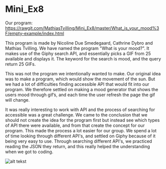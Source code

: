 # Mini_Ex8
Our program: https://rawgit.com/MathiasTvilling/Mini_Ex8/master/What_is_your_mood%3F/empty-example/index.html

This program is made by Nicoline Due Smedegaard, Cathrine Dybro and Mathias Tvilling. 
We have named the program "What is your mood?". It makes use of the Giphy search API, and essentially picks a GIF from 25 available and displays it. The keyword for the search is mood, and the query return 25 GIFs. 

This was not the program we intentionally wanted to make. Our original idea was to make a program, which would show the movement of the sun. But we had a lot of difficulties finding accessible API that would fit into our program. We therefore settled on making a mood generator that shows the users mood through gif’s, and each time the user refresh the page the gif will change. 

It was really interesting to work with API and the process of searching for accessible was a great challenge. We came to the conclusion that we should not create the idea for the program first but instead see which types of API there were available, and from that create the concept for our program. This made the process a lot easier for our group. We spend a lot of time looking through different API's, and settled on Giphy because of it being very easy to use. Through searching different API's, we practiced reading the JSON they return, and this really helped the understanding when we got to coding.


![alt tekst](https://github.com/MathiasTvilling/Mini_Ex8/blob/master/Sk%C3%A6rmbillede%202018-04-09%20kl.%2016.30.37.png)

